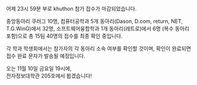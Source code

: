 어제 23시 59분 부로 khuthon 참가 접수가 마감되었습니다.

중앙동아리 쿠러그 10명, 컴퓨터공학과 5개 동아리(Dason, D.com, return, NET, T.G.WinG)에서 32명, 소프트웨어융합학과 1개 동아리(레트로)에서 6명 (복수 동아리 포함)으로 총 15팀 40명의 접수를 최종 확인 중입니다.

각 학과 학생회에서는 참가자의 각 동아리 소속 여부를 확인할 것이며, 확인이 완료되면 접수 완료 문자가 발송될 예정입니다.

오는 11월 10일 금요일 19시에,<br />
전자정보대학관 205호에서 뵙겠습니다!
